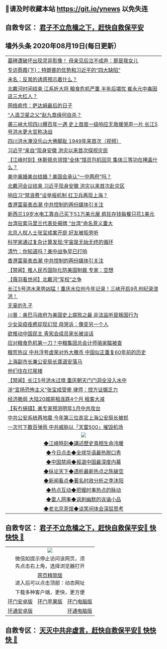 ## 📩请及时收藏本站 https://git.io/ynews 以免失连</a>
## 自救专区： [君子不立危樯之下，赶快自救保平安 ](https://github.com/pwgy/td/blob/master/README.md)

## 墙外头条 2020年08月19日(每日更新）</a>

 <table>
<tr><td colspan="2" align="left"><a href="https://pobiboqh.xvhtf.cyou/?name=c1213565&key=krgexxuardvhjliu&from=gy2">墓碑遭破坏出现灵异影像！ 母亲见后泣不成声：那是我女儿</a></td></tr>
<tr><td colspan="2" align="left"><a href="https://pobiboqh.xvhtf.cyou/?name=c1213541&key=krgexxuardvhjliu&from=gy2">专访蔡霞(下)：特朗普的优势和习近平的“四大缺陷”</a></td></tr>
<tr><td colspan="2" align="left"><a href="https://pobiboqh.xvhtf.cyou/?name=c1213555&key=krgexxuardvhjliu&from=gy2">未名：反常的诱惑预示着什么？</a></td></tr>
<tr><td colspan="2" align="left"><a href="https://pobiboqh.xvhtf.cyou/?name=c1213491&key=krgexxuardvhjliu&from=gy2">北戴河时间结束 江系折大将 粮食危机严重 半年后堪忧 崔永元中毒因这三大红人？</a></td></tr>
<tr><td colspan="2" align="left"><a href="https://pobiboqh.xvhtf.cyou/?name=c1213563&key=krgexxuardvhjliu&from=gy2">网络疯传：萨达姆最后的日子</a></td></tr>
<tr><td colspan="2" align="left"><a href="https://pobiboqh.xvhtf.cyou/?name=c1213564&key=krgexxuardvhjliu&from=gy2">“人造卫星之父”赵九章缘何自杀？</a></td></tr>
<tr><td colspan="2" align="left"><a href="https://pobiboqh.xvhtf.cyou/?name=c1213484&key=krgexxuardvhjliu&from=gy2">袭三峡大坝四川爆百年一遇 史上首度一级响应无救援哭声一片 长江5号洪水更大官称决战</a></td></tr>
<tr><td colspan="2" align="left"><a href="https://pobiboqh.xvhtf.cyou/?name=c1213552&key=krgexxuardvhjliu&from=gy2">四川洪水淹没乐山大佛脚趾 1949年来首次（视频）</a></td></tr>
<tr><td colspan="2" align="left"><a href="https://pobiboqh.xvhtf.cyou/?name=c1213540&key=krgexxuardvhjliu&from=gy2">习近平“亲自”现身安徽 洪灾以来首次探视灾民</a></td></tr>
<tr><td colspan="2" align="left"><a href="https://pobiboqh.xvhtf.cyou/?name=c1213520&key=krgexxuardvhjliu&from=gy2">【江峰时刻】休斯顿总领馆“全体”馆员包机回京 集体三等功在掩盖什么？</a></td></tr>
<tr><td colspan="2" align="left"><a href="https://pobiboqh.xvhtf.cyou/?name=c1213545&key=krgexxuardvhjliu&from=gy2">美中离婚美台结婚？美国会承认“一中两府”吗？</a></td></tr>
<tr><td colspan="2" align="left"><a href="https://pobiboqh.xvhtf.cyou/?name=c1213511&key=krgexxuardvhjliu&from=gy2">北戴河会议结束 习近平现身安徽 洪灾以来首次赴灾区</a></td></tr>
<tr><td colspan="2" align="left"><a href="https://pobiboqh.xvhtf.cyou/?name=c1213497&key=krgexxuardvhjliu&from=gy2">响应习“禁浪费”设举报机制 红卫兵再现上海？</a></td></tr>
<tr><td colspan="2" align="left"><a href="https://pobiboqh.xvhtf.cyou/?name=c1213510&key=krgexxuardvhjliu&from=gy2">香港富豪表态潮 中共控制的两份媒体引关注</a></td></tr>
<tr><td colspan="2" align="left"><a href="https://pobiboqh.xvhtf.cyou/?name=c1213561&key=krgexxuardvhjliu&from=gy2">新西兰19岁水电工靠自己买下51万美元屋 疯狂存钱每餐只花1美元</a></td></tr>
<tr><td colspan="2" align="left"><a href="https://pobiboqh.xvhtf.cyou/?name=c1213544&key=krgexxuardvhjliu&from=gy2">台湾驻索马里兰代表处揭牌 “台湾”命名意义重大</a></td></tr>
<tr><td colspan="2" align="left"><a href="https://pobiboqh.xvhtf.cyou/?name=c1213530&key=krgexxuardvhjliu&from=gy2">北京人权人士张宝成案开庭 好友被拒旁听</a></td></tr>
<tr><td colspan="2" align="left"><a href="https://pobiboqh.xvhtf.cyou/?name=c1213529&key=krgexxuardvhjliu&from=gy2">科学家通过复杂计算发现:宇宙是无始无终的循环</a></td></tr>
<tr><td colspan="2" align="left"><a href="https://pobiboqh.xvhtf.cyou/?name=c1213502&key=krgexxuardvhjliu&from=gy2">清竹：你知道吗？美中战争早已打响</a></td></tr>
<tr><td colspan="2" align="left"><a href="https://pobiboqh.xvhtf.cyou/?name=c1213479&key=krgexxuardvhjliu&from=gy2">香港富豪表态潮 中共控制的两份媒体引关注</a></td></tr>
<tr><td colspan="2" align="left"><a href="https://pobiboqh.xvhtf.cyou/?name=c1213518&key=krgexxuardvhjliu&from=gy2">【禁闻】推人民币国际化防美国制裁 专家：空想</a></td></tr>
<tr><td colspan="2" align="left"><a href="https://pobiboqh.xvhtf.cyou/?name=c1213569&key=krgexxuardvhjliu&from=gy2">【薇羽看世间】北戴河“军权”之争</a></td></tr>
<tr><td colspan="2" align="left"><a href="https://pobiboqh.xvhtf.cyou/?name=c1213562&key=krgexxuardvhjliu&from=gy2">长江5号洪水来势凶猛！重庆水位创今年记录！三峡开启9孔创纪录泄洪！</a></td></tr>
<tr><td colspan="2" align="left"><a href="https://pobiboqh.xvhtf.cyou/?name=c1213566&key=krgexxuardvhjliu&from=gy2">无辜的孔子</a></td></tr>
<tr><td colspan="2" align="left"><a href="https://pobiboqh.xvhtf.cyou/?name=c1213512&key=krgexxuardvhjliu&from=gy2">川普：奥巴马政府为美国史上腐败之最 非法监听是叛国行为</a></td></tr>
<tr><td colspan="2" align="left"><a href="https://pobiboqh.xvhtf.cyou/?name=c1213527&key=krgexxuardvhjliu&from=gy2">少女染疫痊癒却现幻觉 母哭诉：像变另一个人</a></td></tr>
<tr><td colspan="2" align="left"><a href="https://pobiboqh.xvhtf.cyou/?name=c1213542&key=krgexxuardvhjliu&from=gy2">欲推动中国民主 青宪会成员家长被谈话</a></td></tr>
<tr><td colspan="2" align="left"><a href="https://pobiboqh.xvhtf.cyou/?name=c1213482&key=krgexxuardvhjliu&from=gy2">应对粮食危机第一刀？中粮集团总会计师骆家駹被查</a></td></tr>
<tr><td colspan="2" align="left"><a href="https://pobiboqh.xvhtf.cyou/?name=c1213494&key=krgexxuardvhjliu&from=gy2">粮荒热议 中共浮夸虚荣对外大撒币 中国似正重复60年前的历史</a></td></tr>
<tr><td colspan="2" align="left"><a href="https://pobiboqh.xvhtf.cyou/?name=c1213481&key=krgexxuardvhjliu&from=gy2">上海副市长兼公安局长龚道安落马</a></td></tr>
<tr><td colspan="2" align="left"><a href="https://pobiboqh.xvhtf.cyou/?name=c1213526&key=krgexxuardvhjliu&from=gy2">他们住在烂尾楼</a></td></tr>
<tr><td colspan="2" align="left"><a href="https://pobiboqh.xvhtf.cyou/?name=c1213573&key=krgexxuardvhjliu&from=gy2">【禁闻】长江5号洪水过境 重庆朝天门门洞全没入水中</a></td></tr>
<tr><td colspan="2" align="left"><a href="https://pobiboqh.xvhtf.cyou/?name=c1213543&key=krgexxuardvhjliu&from=gy2">涉“宣扬恐怖主义”张宝成受审 律师：控方证据乏力</a></td></tr>
<tr><td colspan="2" align="left"><a href="https://pobiboqh.xvhtf.cyou/?name=c1213509&key=krgexxuardvhjliu&from=gy2">经济脆弱 大陆20城房租连跌4个月 租客大减</a></td></tr>
<tr><td colspan="2" align="left"><a href="https://pobiboqh.xvhtf.cyou/?name=c1213490&key=krgexxuardvhjliu&from=gy2">【有冇搞错】美专家预测明年1月中共攻台</a></td></tr>
<tr><td colspan="2" align="left"><a href="https://pobiboqh.xvhtf.cyou/?name=c1213492&key=krgexxuardvhjliu&from=gy2">中共公安系统再地震 今年第三位高官上海公安局长被抓</a></td></tr>
<tr><td colspan="2" align="left"><a href="https://pobiboqh.xvhtf.cyou/?name=c1213558&key=krgexxuardvhjliu&from=gy2">一次可下数百弹雨 中共威胁以「天雷500」摧毁机场</a></td></tr>

 <tr>
   <td colspan="2" align=center><img src="https://cdn.jsdelivr.net/gh/gyoupiodf/im1/jf-1.jpg"></td>
  </tr>
   <tr>
   <td colspan="2" align=center> 
<a href="https://xdihm.casa/oo.aspx?name=c922850&key=sdxhftoyfkhpuaxy&from=gy2&tag=9877">◆江峰時刻◆講述歷史真相生命冷暖</a><br/>
    </td>
  </tr>
   <tr>
   <td colspan="2" align=center> 
<a href="https://xdihm.casa/oo.aspx?name=c816850&key=sdxhftoyfkhpuaxy&from=gy2&tag=9877">◆今日点击◆全球华语最热脱口秀</a><br/>
    </td>
  </tr>
  <tr>
  <td colspan="2" align=center>
<a href="https://xdihm.casa/oo.aspx?name=c816860&key=sdxhftoyfkhpuaxy&from=gy2&tag=99733110">◆中国禁闻◆报道中国最深度内幕</a><br/>
   </tr>
  <tr>
     <td colspan="2" align=center>
<a href="https://xdihm.casa/oo.aspx?name=c816855&key=sdxhftoyfkhpuaxy&from=gy2&tag=997110">◆纵论天下◆透析最新热点之陈破空</a><br/>
   </tr>
   <tr>
      <td colspan="2" align=center>
<a href="https://xdihm.casa/oo.aspx?name=c838308&key=sdxhftoyfkhpuaxy&from=gy2&tag=9973110">◆新闻看点◆著名时政分析之李沐阳</a><br/>
   </tr>
   <tr>
     <td colspan="2" align=center>
<a href="https://xdihm.casa/oo.aspx?name=c816852&key=sdxhftoyfkhpuaxy&from=gy2&tag=9733110">◆热点互动◆把握时事热点的脉动</a><br/>
   </tr>
   <tr>
      <td colspan="2" align=center>
<a href="https://xdihm.casa/oo.aspx?name=c816694&key=sdxhftoyfkhpuaxy&from=gy2&tag=93310">◆雷人网事◆讽刺幽默的诙谐小品</a><br/>
   </tr>
   <tr>
    <td colspan="2" align=center>
<a href="https://xdihm.casa/oo.aspx?name=c816650&key=sdxhftoyfkhpuaxy&from=gy2&tag=9973110">◆老北京茶馆◆谈笑间体会深层思考</a><br/>
   </tr>
</table>

 ## 自救专区： [君子不立危樯之下，赶快自救保平安🍎 快快快 📩](https://github.com/pwgy/td/blob/master/README.md)
 
<table>
  <tr>
    <td colspan="3" align="center"><img src="https://cdn.jsdelivr.net/gh/opipe/up/oGate65.jpg"/></td>
  </tr>
  <tr>
    <td colspan="3" align="center">微信如提示停止访问该网页，须<br/>先点击右上角，选择浏览器打开</td>
  <tr>
  <tr>
    <td colspan="3" align="center"><a href="https://gitcdn.xyz/cdn/otiny/up/master/show005.htm">网页精简版</a><br/>进入后可以点击顶部：动态网址</td>
  </tr>
  <tr>
    <td colspan="3" align="center">下载多种客户端，更快，更方便</td>
  <tr>
  <tr>
    <td align="center"><a href="https://cdn.jsdelivr.net/gh/opipe/up/oGatea.apk">环门安卓版</a></td>
    <td align="center"><a href="https://x.co/odisk">环门苹果版</a></td>
    <td align="center"><a href="https://cdn.jsdelivr.net/gh/opipe/up/oGate.zip">环门电脑版</a></td>
  </tr>
  <tr>
    <td align="center"><a href="https://cdn.jsdelivr.net/gh/opipe/up/oPipe.apk">环通安卓版</a></td>
    <td align="center"></td>
    <td align="center"><a href="https://raw.githubusercontent.com/opipe/up/master/oPipe.zip">环通电脑版</a></td>
  </tr>
  
</table>


 ## 自救专区： [天灭中共非虚言，赶快自救保平安🍎 快快快 📩](https://github.com/pwgy/td/blob/master/README.md)
